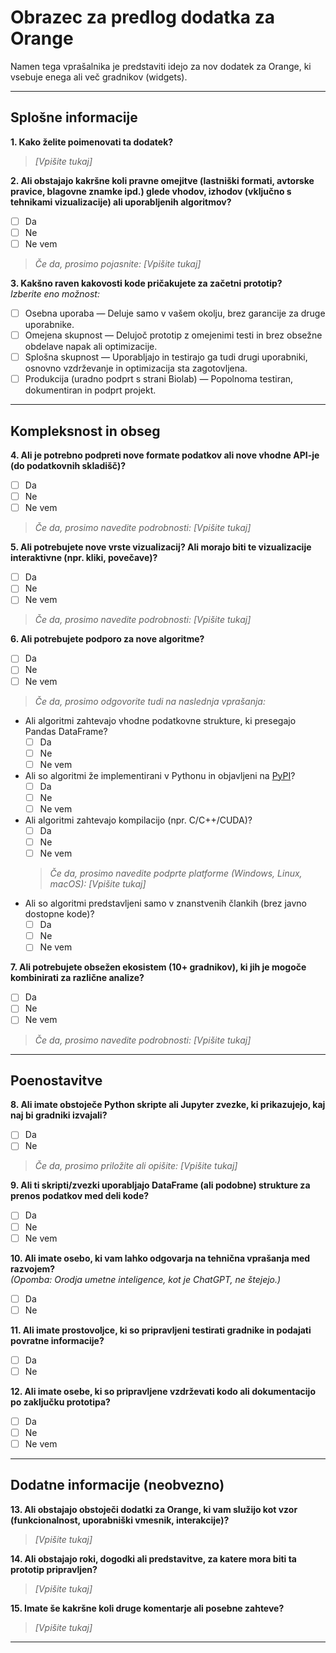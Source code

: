 # Obrazec za predlog dodatka za Orange

Namen tega vprašalnika je predstaviti idejo za nov dodatek za Orange, ki vsebuje enega ali več gradnikov (widgets).

---

## Splošne informacije

**1. Kako želite poimenovati ta dodatek?**  
> _[Vpišite tukaj]_

**2. Ali obstajajo kakršne koli pravne omejitve (lastniški formati, avtorske pravice, blagovne znamke ipd.) glede vhodov, izhodov (vključno s tehnikami vizualizacije) ali uporabljenih algoritmov?**  
- [ ] Da
- [ ] Ne
- [ ] Ne vem  
> _Če da, prosimo pojasnite: [Vpišite tukaj]_

**3. Kakšno raven kakovosti kode pričakujete za začetni prototip?**  
_Izberite eno možnost:_
- [ ] Osebna uporaba — Deluje samo v vašem okolju, brez garancije za druge uporabnike.
- [ ] Omejena skupnost — Delujoč prototip z omejenimi testi in brez obsežne obdelave napak ali optimizacije.
- [ ] Splošna skupnost — Uporabljajo in testirajo ga tudi drugi uporabniki, osnovno vzdrževanje in optimizacija sta zagotovljena.
- [ ] Produkcija (uradno podprt s strani Biolab) — Popolnoma testiran, dokumentiran in podprt projekt.

---

## Kompleksnost in obseg

**4. Ali je potrebno podpreti nove formate podatkov ali nove vhodne API-je (do podatkovnih skladišč)?**  
- [ ] Da
- [ ] Ne
- [ ] Ne vem  
> _Če da, prosimo navedite podrobnosti: [Vpišite tukaj]_

**5. Ali potrebujete nove vrste vizualizacij? Ali morajo biti te vizualizacije interaktivne (npr. kliki, povečave)?**  
- [ ] Da
- [ ] Ne
- [ ] Ne vem  
> _Če da, prosimo navedite podrobnosti: [Vpišite tukaj]_

**6. Ali potrebujete podporo za nove algoritme?**  
- [ ] Da
- [ ] Ne
- [ ] Ne vem  
> _Če da, prosimo odgovorite tudi na naslednja vprašanja:_
  - Ali algoritmi zahtevajo vhodne podatkovne strukture, ki presegajo Pandas DataFrame?
    - [ ] Da
    - [ ] Ne
    - [ ] Ne vem
  - Ali so algoritmi že implementirani v Pythonu in objavljeni na [PyPI](https://pypi.org/)?
    - [ ] Da
    - [ ] Ne
    - [ ] Ne vem
  - Ali algoritmi zahtevajo kompilacijo (npr. C/C++/CUDA)?
    - [ ] Da
    - [ ] Ne
    - [ ] Ne vem  
    > _Če da, prosimo navedite podprte platforme (Windows, Linux, macOS): [Vpišite tukaj]_
  - Ali so algoritmi predstavljeni samo v znanstvenih člankih (brez javno dostopne kode)?
    - [ ] Da
    - [ ] Ne
    - [ ] Ne vem

**7. Ali potrebujete obsežen ekosistem (10+ gradnikov), ki jih je mogoče kombinirati za različne analize?**  
- [ ] Da
- [ ] Ne
- [ ] Ne vem  
> _Če da, prosimo navedite podrobnosti: [Vpišite tukaj]_

---

## Poenostavitve

**8. Ali imate obstoječe Python skripte ali Jupyter zvezke, ki prikazujejo, kaj naj bi gradniki izvajali?**  
- [ ] Da
- [ ] Ne  
> _Če da, prosimo priložite ali opišite: [Vpišite tukaj]_

**9. Ali ti skripti/zvezki uporabljajo DataFrame (ali podobne) strukture za prenos podatkov med deli kode?**  
- [ ] Da
- [ ] Ne
- [ ] Ne vem

**10. Ali imate osebo, ki vam lahko odgovarja na tehnična vprašanja med razvojem?**  
_(Opomba: Orodja umetne inteligence, kot je ChatGPT, ne štejejo.)_
- [ ] Da
- [ ] Ne

**11. Ali imate prostovoljce, ki so pripravljeni testirati gradnike in podajati povratne informacije?**  
- [ ] Da
- [ ] Ne

**12. Ali imate osebe, ki so pripravljene vzdrževati kodo ali dokumentacijo po zaključku prototipa?**  
- [ ] Da
- [ ] Ne
- [ ] Ne vem

---

## Dodatne informacije (neobvezno)

**13. Ali obstajajo obstoječi dodatki za Orange, ki vam služijo kot vzor (funkcionalnost, uporabniški vmesnik, interakcije)?**  
> _[Vpišite tukaj]_

**14. Ali obstajajo roki, dogodki ali predstavitve, za katere mora biti ta prototip pripravljen?**  
> _[Vpišite tukaj]_

**15. Imate še kakršne koli druge komentarje ali posebne zahteve?**  
> _[Vpišite tukaj]_

---

